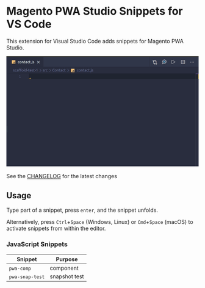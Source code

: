# Magento PWA Studio Snippets for VS Code

This extension for Visual Studio Code adds snippets for Magento PWA Studio.

![Use Extension](images/use-extension.gif)

See the [CHANGELOG](CHANGELOG.md) for the latest changes


## Usage

Type part of a snippet, press `enter`, and the snippet unfolds.

Alternatively, press `Ctrl`+`Space` (Windows, Linux) or `Cmd`+`Space` (macOS) to activate snippets from within the editor.

### JavaScript Snippets

| Snippet                      | Purpose                                                              |
| ---------------------------- | -------------------------------------------------------------------- |
| `pwa-comp`                | component                                                            |
| `pwa-snap-test`                | snapshot test                                                        |